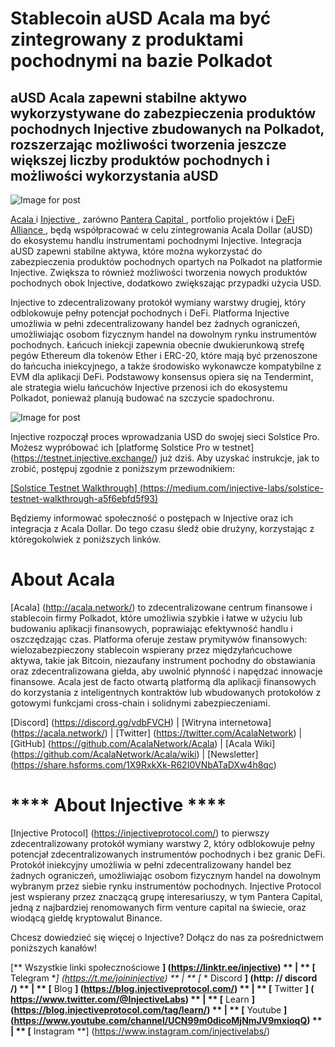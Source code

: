 # **Stablecoin aUSD Acala ma być zintegrowany z produktami pochodnymi na bazie Polkadot**

## **aUSD Acala zapewni stabilne aktywo wykorzystywane do zabezpieczenia produktów pochodnych Injective zbudowanych na Polkadot, rozszerzając możliwości tworzenia jeszcze większej liczby produktów pochodnych i możliwości wykorzystania aUSD**

![Image for post](https://miro.medium.com/max/4800/1*1kX5VH_6kyUa9N4iaLEc1Q.png)

[ Acala ](http://acala.network) i [ Injective ](http://injectiveprotocol.com), zarówno [ Pantera Capital ](https://www.panteracapital.com/portfolio), portfolio projektów i [ DeFi Alliance ](https://defialliance.co/), będą współpracować w celu zintegrowania Acala Dollar (aUSD) do ekosystemu handlu instrumentami pochodnymi Injective. Integracja aUSD zapewni stabilne aktywa, które można wykorzystać do zabezpieczenia produktów pochodnych opartych na Polkadot na platformie Injective. Zwiększa to również możliwości tworzenia nowych produktów pochodnych obok Injective, dodatkowo zwiększając przypadki użycia USD.

Injective to zdecentralizowany protokół wymiany warstwy drugiej, który odblokowuje pełny potencjał pochodnych i DeFi. Platforma Injective umożliwia w pełni zdecentralizowany handel bez żadnych ograniczeń, umożliwiając osobom fizycznym handel na dowolnym rynku instrumentów pochodnych. Łańcuch iniekcji zapewnia obecnie dwukierunkową strefę pegów Ethereum dla tokenów Ether i ERC-20, które mają być przenoszone do łańcucha iniekcyjnego, a także środowisko wykonawcze kompatybilne z EVM dla aplikacji DeFi. Podstawowy konsensus opiera się na Tendermint, ale strategia wielu łańcuchów Injective przenosi ich do ekosystemu Polkadot, ponieważ planują budować na szczycie spadochronu.

![Image for post](https://miro.medium.com/max/3200/0*EflzJlilS3HQB5pl)

Injective rozpoczął proces wprowadzania USD do swojej sieci Solstice Pro. Możesz wypróbować ich \[platformę Solstice Pro w testnet\] (https://testnet.injective.exchange/) już dziś. Aby uzyskać instrukcje, jak to zrobić, postępuj zgodnie z poniższym przewodnikiem:

[\[Solstice Testnet Walkthrough\] (https://medium.com/injective-labs/solstice-testnet-walkthrough-a5f6ebfd5f93)](https://medium.com/injective-labs/solstice-testnet-walkthrough-a5f6ebfd5f93)

Będziemy informować społeczność o postępach w Injective oraz ich integracja z Acala Dollar. Do tego czasu śledź obie drużyny, korzystając z któregokolwiek z poniższych linków.

# **About Acala**

\[Acala\] (http://acala.network/) to zdecentralizowane centrum finansowe i stablecoin firmy Polkadot, które umożliwia szybkie i łatwe w użyciu lub budowaniu aplikacji finansowych, poprawiając efektywność handlu i oszczędzając czas. Platforma oferuje zestaw prymitywów finansowych: wielozabezpieczony stablecoin wspierany przez międzyłańcuchowe aktywa, takie jak Bitcoin, niezaufany instrument pochodny do obstawiania oraz zdecentralizowana giełda, aby uwolnić płynność i napędzać innowacje finansowe. Acala jest de facto otwartą platformą dla aplikacji finansowych do korzystania z inteligentnych kontraktów lub wbudowanych protokołów z gotowymi funkcjami cross-chain i solidnymi zabezpieczeniami.

\[Discord\] (https://discord.gg/vdbFVCH) | \[Witryna internetowa\] (https://acala.network/) | \[Twitter\] (https://twitter.com/AcalaNetwork) | \[GitHub\] (https://github.com/AcalaNetwork/Acala) | \[Acala Wiki\] (https://github.com/AcalaNetwork/Acala/wiki) | \[Newsletter\] (https://share.hsforms.com/1X9RxkXk-R62I0VNbATaDXw4h8qc)

# **** About Injective ****

\[Injective Protocol\] (https://injectiveprotocol.com/) to pierwszy zdecentralizowany protokół wymiany warstwy 2, który odblokowuje pełny potencjał zdecentralizowanych instrumentów pochodnych i bez granic DeFi. Protokół iniekcyjny umożliwia w pełni zdecentralizowany handel bez żadnych ograniczeń, umożliwiając osobom fizycznym handel na dowolnym wybranym przez siebie rynku instrumentów pochodnych. Injective Protocol jest wspierany przez znaczącą grupę interesariuszy, w tym Pantera Capital, jedną z najbardziej renomowanych firm venture capital na świecie, oraz wiodącą giełdę kryptowalut Binance.

Chcesz dowiedzieć się więcej o Injective? Dołącz do nas za pośrednictwem poniższych kanałów!

[** Wszystkie linki społecznościowe **] (https://linktr.ee/injective) ** | ** [** Telegram **] (https://t.me/joininjective) ** | ** \[* * Discord **\] (http: // discord /) ** | ** [** Blog **] (https://blog.injectiveprotocol.com/) ** | ** [** Twitter **] ( https://www.twitter.com/@InjectiveLabs) ** | ** [** Learn **] (https://blog.injectiveprotocol.com/tag/learn/) ** | ** [** Youtube **] (https://www.youtube.com/channel/UCN99m0dicoMjNmJV9mxioqQ) ** | ** [** Instagram **] (https://www.instagram.com/injectivelabs/)
